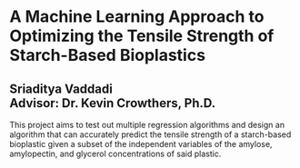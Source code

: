 <h1> A Machine Learning Approach to Optimizing the Tensile Strength of Starch-Based Bioplastics </h1>
<h2> Sriaditya Vaddadi <br> Advisor: Dr. Kevin Crowthers, Ph.D. </h2>
<p> This project aims to test out multiple regression algorithms and design an algorithm that can accurately 
  predict the tensile strength of a starch-based bioplastic given a subset of the independent variables of the 
  amylose, amylopectin, and glycerol concentrations of said plastic. </p>
